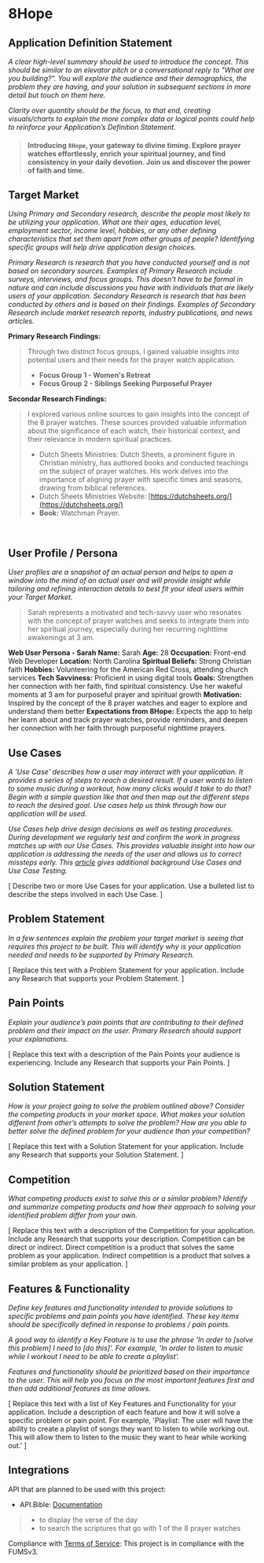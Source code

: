 # 8Hope 

## Application Definition Statement

*A clear high-level summary should be used to introduce the concept. This should be similar to an elevator pitch or a conversational reply to "What are you building?”. You will explore the audience and their demographics, the problem they are having, and your solution in subsequent sections in more detail but touch on them here.* 

*Clarity over quantity should be the focus, to that end, creating visuals/charts to explain the more complex data or logical points could help to reinforce your Application’s Definition Statement.*

> #### Introducing `8Hope`, your gateway to divine timing. Explore prayer watches effortlessly, enrich your spiritual journey, and find consistency in your daily devotion. Join us and discover the power of faith and time.

## Target Market

*Using Primary and Secondary research, describe the people most likely to be utilizing your application. What are their ages, education level, employment sector, income level, hobbies, or any other defining characteristics that set them apart from other groups of people? Identifying specific groups will help drive application design choices.*

*Primary Research is research that you have conducted yourself and is not based on secondary sources. Examples of Primary Research include surveys, interviews, and focus groups. This doesn't have to be formal in nature and can include discussions you have with individuals that are likely users of your application. Secondary Research is research that has been conducted by others and is based on their findings. Examples of Secondary Research include market research reports, industry publications, and news articles.*

**Primary Research Findings:**
> Through two distinct focus groups, I gained valuable insights into potential users and their needs for the prayer watch application.
> - **Focus Group 1 - Women's Retreat** 
> - **Focus Group 2 - Siblings Seeking Purposeful Prayer**

**Secondar Research Findings:**
> I explored various online sources to gain insights into the concept of the 8 prayer watches. These sources provided valuable information about the significance of each watch, their historical context, and their relevance in modern spiritual practices.
> - Dutch Sheets Ministries: Dutch Sheets, a prominent figure in Christian ministry, has authored books and conducted teachings on the subject of prayer watches. His work delves into the importance of aligning prayer with specific times and seasons, drawing from biblical references.
> - Dutch Sheets Ministries Website: [https://dutchsheets.org/](https://dutchsheets.org/)
> - **Book:** Watchman Prayer.

<br>

## User Profile / Persona

*User profiles are a snapshot of an actual person and helps to open a window into the mind of an actual user and will provide insight while tailoring and refining interaction details to best fit your ideal users within your Target Market.*

> Sarah represents a motivated and tech-savvy user who resonates with the concept of prayer watches and seeks to integrate them into her spiritual journey, especially during her recurring nighttime awakenings at 3 am.

**Web User Persona - Sarah**
**Name:** Sarah
**Age:** 28
**Occupation:** Front-end Web Developer
**Location:** North Carolina
**Spiritual Beliefs:** Strong Christian faith
**Hobbies:** Volunteering for the American Red Cross, attending church services
**Tech Savviness:** Proficient in using digital tools
**Goals:** Strengthen her connection with her faith, find spiritual consistency. Use her wakeful moments at 3 am for purposeful prayer and spiritual growth
**Motivation:** Inspired by the concept of the 8 prayer watches and eager to explore and understand them better
**Expectations from 8Hope:** Expects the app to help her learn about and track prayer watches, provide reminders, and deepen her connection with her faith through purposeful nighttime prayers.

## Use Cases

*A 'Use Case' describes how a user may interact with your application. It provides a series of steps to reach a desired result. If a user wants to listen to some music during a workout, how many clicks would it take to do that? Begin with a simple question like that and then map out the different steps to reach the desired goal. Use cases help us think through how our application will be used.*

*Use Cases help drive design decisions as well as testing procedures. During development we regularly test and confirm the work in progress matches up with our Use Cases. This provides valuable insight into how our application is addressing the needs of the user and allows us to correct missteps early. This [article](https://www.softwaretestinghelp.com/use-case-testing/) gives additional background Use Cases and Use Case Testing.*

[ Describe two or more Use Cases for your application. Use a bulleted list to describe the steps involved in each Use Case. ]


## Problem Statement

*In a few sentences explain the problem your target market is seeing that requires this project to be built. This will identify why is your application needed and needs to be supported by Primary Research.*

[ Replace this text with a Problem Statement for your application. Include any Research that supports your Problem Statement. ]


## Pain Points

*Explain your audience’s pain points that are contributing to their defined problem and their impact on the user. Primary Research should support your explanations.*

[ Replace this text with a description of the Pain Points your audience is experiencing. Include any Research that supports your Pain Points. ]

## Solution Statement

*How is your project going to solve the problem outlined above? Consider the competing products in your market space. What makes your solution different from other’s attempts to solve the problem? How are you able to better solve the defined problem for your audience than your competition?*

[ Replace this text with a Solution Statement for your application. Include any Research that supports your Solution Statement. ]

## Competition

*What competing products exist to solve this or a similar problem? Identify and summarize competing products and how their approach to solving your identified problem differ from your own.*

[ Replace this text with a description of the Competition for your application. Include any Research that supports your description. Competition can be direct or indirect. Direct competition is a product that solves the same problem as your application. Indirect competition is a product that solves a similar problem as your application. ]


## Features & Functionality

*Define key features and functionality intended to provide solutions to specific problems and pain points you have identified. These key items should be specifically defined in response to problems / pain points.*

*A good way to identify a Key Feature is to use the phrase 'In order to [solve this problem] I need to [do this]'. For example, 'In order to listen to music while I workout I need to be able to create a playlist'.*

*Features and functionality should be prioritized based on their importance to the user. This will help you focus on the most important features first and then add additional features as time allows.*

[ Replace this text with a list of Key Features and Functionality for your application. Include a description of each feature and how it will solve a specific problem or pain point. For example, 'Playlist: The user will have the ability to create a playlist of songs they want to listen to while working out. This will allow them to listen to the music they want to hear while working out.' ]


## Integrations

API that are planned to be used with this project:
- API.Bible: [Documentation](https://docs.api.bible/)
> - to display the verse of the day
> - to search the scriptures that go with 1 of the 8 prayer watches

Compliance with [Terms of Service](https://scripture.api.bible/): This project is in compliance with the FUMSv3. 